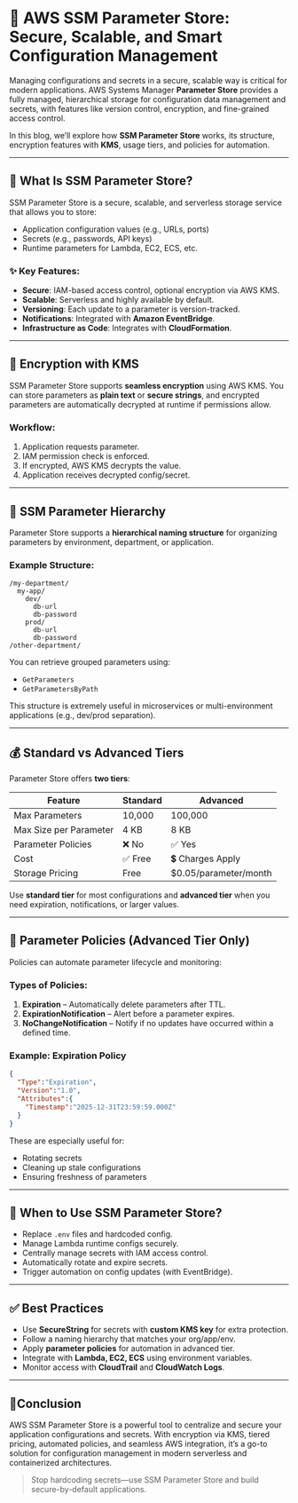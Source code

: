 
# 🔐 AWS SSM Parameter Store: Secure, Scalable, and Smart Configuration Management

Managing configurations and secrets in a secure, scalable way is critical for modern applications. AWS Systems Manager **Parameter Store** provides a fully managed, hierarchical storage for configuration data management and secrets, with features like version control, encryption, and fine-grained access control.

In this blog, we’ll explore how **SSM Parameter Store** works, its structure, encryption features with **KMS**, usage tiers, and policies for automation.

---

## 🧰 What Is SSM Parameter Store?

SSM Parameter Store is a secure, scalable, and serverless storage service that allows you to store:

- Application configuration values (e.g., URLs, ports)
- Secrets (e.g., passwords, API keys)
- Runtime parameters for Lambda, EC2, ECS, etc.

### ✨ Key Features:
- **Secure**: IAM-based access control, optional encryption via AWS KMS.
- **Scalable**: Serverless and highly available by default.
- **Versioning**: Each update to a parameter is version-tracked.
- **Notifications**: Integrated with **Amazon EventBridge**.
- **Infrastructure as Code**: Integrates with **CloudFormation**.

---

## 🔐 Encryption with KMS

SSM Parameter Store supports **seamless encryption** using AWS KMS. You can store parameters as **plain text** or **secure strings**, and encrypted parameters are automatically decrypted at runtime if permissions allow.

### Workflow:
1. Application requests parameter.
2. IAM permission check is enforced.
3. If encrypted, AWS KMS decrypts the value.
4. Application receives decrypted config/secret.

---

## 🌳 SSM Parameter Hierarchy

Parameter Store supports a **hierarchical naming structure** for organizing parameters by environment, department, or application.

### Example Structure:
```
/my-department/
  my-app/
    dev/
      db-url
      db-password
    prod/
      db-url
      db-password
/other-department/
```

You can retrieve grouped parameters using:
- `GetParameters`
- `GetParametersByPath`

This structure is extremely useful in microservices or multi-environment applications (e.g., dev/prod separation).

---

## 💰 Standard vs Advanced Tiers

Parameter Store offers **two tiers**:

| Feature                        | Standard                  | Advanced                    |
|-------------------------------|---------------------------|-----------------------------|
| Max Parameters                | 10,000                    | 100,000                     |
| Max Size per Parameter        | 4 KB                      | 8 KB                        |
| Parameter Policies            | ❌ No                     | ✅ Yes                      |
| Cost                          | ✅ Free                   | 💲 Charges Apply            |
| Storage Pricing               | Free                      | $0.05/parameter/month       |

Use **standard tier** for most configurations and **advanced tier** when you need expiration, notifications, or larger values.

---

## 📜 Parameter Policies (Advanced Tier Only)

Policies can automate parameter lifecycle and monitoring:

### Types of Policies:
1. **Expiration** – Automatically delete parameters after TTL.
2. **ExpirationNotification** – Alert before a parameter expires.
3. **NoChangeNotification** – Notify if no updates have occurred within a defined time.

### Example: Expiration Policy
```json
{
  "Type":"Expiration",
  "Version":"1.0",
  "Attributes":{
    "Timestamp":"2025-12-31T23:59:59.000Z"
  }
}
```

These are especially useful for:
- Rotating secrets
- Cleaning up stale configurations
- Ensuring freshness of parameters

---

## 📌 When to Use SSM Parameter Store?

- Replace `.env` files and hardcoded config.
- Manage Lambda runtime configs securely.
- Centrally manage secrets with IAM access control.
- Automatically rotate and expire secrets.
- Trigger automation on config updates (with EventBridge).

---

## ✅ Best Practices

- Use **SecureString** for secrets with **custom KMS key** for extra protection.
- Follow a naming hierarchy that matches your org/app/env.
- Apply **parameter policies** for automation in advanced tier.
- Integrate with **Lambda, EC2, ECS** using environment variables.
- Monitor access with **CloudTrail** and **CloudWatch Logs**.

---

## 📍Conclusion

AWS SSM Parameter Store is a powerful tool to centralize and secure your application configurations and secrets. With encryption via KMS, tiered pricing, automated policies, and seamless AWS integration, it’s a go-to solution for configuration management in modern serverless and containerized architectures.

> Stop hardcoding secrets—use SSM Parameter Store and build secure-by-default applications.


